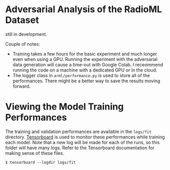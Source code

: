 # Adversarial Analysis of the RadioML Dataset

still in development.

Couple of notes: 
* Training takes a few hours for the basic experiment and much longer even when using a GPU. Running the experiment with the adversarial data generation will cause a time-out with Google Colab. I receommend running the code on a machine with a dedicated GPU or in the cloud. 
* The logger class in `arml/performance.py` is used to store all of the performances. There might be a better way to save the results moving forward. 

# Viewing the Model Training Performances 

The training and validation performances are available in the `logs/fit` directory. [Tensorboard](https://www.tensorflow.org/tensorboard/get_started) is used to monitor these performances while training each model. Note that a new log will be made for each of the runs, so this folder will have many logs. Refer to the Tensorboard documentation for making sense of these files.  
```
$ tensorboard --logdir logs/fit
```
